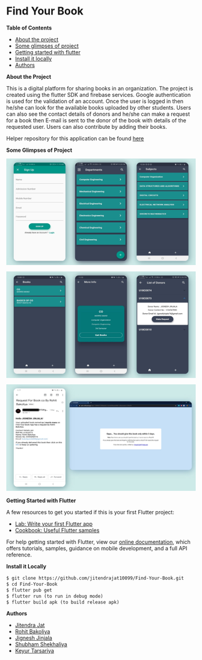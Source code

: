 # **Find Your Book**

**Table of Contents**

- [About the project](#about)
- [Some glimpses of project](#glimpse)
- [Getting started with flutter](#start)
- [Install it locally](#local)
- [Authors](#con)

**<a name="about"></a>About the Project**

This is a digital platform for sharing books in an organization. The project is created using the flutter SDK and firebase services. Google authentication is used for the validation of an account. Once the user is logged in then he/she can look for the available books uploaded by other students. Users can also see the contact details of donors and he/she can make a request for a book then E-mail is sent to the donor of the book with details of the requested user. Users can also contribute by adding their books. 

Helper repository for this application can be found [here](https://github.com/rohitbakoliya/Find-Your-Book-Serve)

**<a name="glimpse"></a>Some Glimpses of Project**

![](https://github.com/jitendrajat10099/Find-Your-Book/blob/master/Images/image1.jpg)

![](https://github.com/jitendrajat10099/Find-Your-Book/blob/master/Images/image3.jpg)

![](https://github.com/jitendrajat10099/Find-Your-Book/blob/master/Images/image5.jpg)

**<a name="start"></a>Getting Started with Flutter**

A few resources to get you started if this is your first Flutter project:

- [Lab: Write your first Flutter app](https://flutter.dev/docs/get-started/codelab)
- [Cookbook: Useful Flutter samples](https://flutter.dev/docs/cookbook)

For help getting started with Flutter, view our [online documentation](https://flutter.dev/docs), which offers tutorials, samples, guidance on mobile development, and a full API reference.

**<a name="local"></a>Install it Locally**

```
$ git clone https://github.com/jitendrajat10099/Find-Your-Book.git 
$ cd Find-Your-Book 
$ flutter pub get
$ flutter run (to run in debug mode)
$ flutter build apk (to build release apk)
```

**<a name="con"></a>Authors**

- [Jitendra Jat](https://github.com/jitendrajat10099)
- [Rohit Bakoliya](https://github.com/rohitbakoliya)
- [Jignesh Jinjala](https://github.com/jignesh1604)
- [Shubham Shekhaliya](https://github.com/shubham4756)
- [Keyur Tarsariya](https://github.com/Keyur012)
